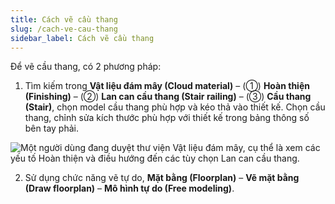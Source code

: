```yaml
---
title: Cách vẽ cầu thang
slug: /cach-ve-cau-thang
sidebar_label: Cách vẽ cầu thang
---
```


Để vẽ cầu thang, có 2 phương pháp:

1. Tìm kiếm trong **Vật liệu đám mây (Cloud material)** – (①) **Hoàn thiện (Finishing)** – (②) **Lan can cầu thang (Stair railing)** – (③) **Cầu thang (Stair)**, chọn model cầu thang phù hợp và kéo thả vào thiết kế. Chọn cầu thang, chỉnh sửa kích thước phù hợp với thiết kế trong bảng thông số bên tay phải.

![Một người dùng đang duyệt thư viện Vật liệu đám mây, cụ thể là xem các yếu tố Hoàn thiện và điều hướng đến các tùy chọn Lan can cầu thang.](https://storage.googleapis.com/jegavn_kb/image_jegavn/191.1.png)

2. Sử dụng chức năng vẽ tự do, **Mặt bằng (Floorplan)** – **Vẽ mặt bằng (Draw floorplan)** – **Mô hình tự do (Free modeling)**.